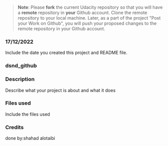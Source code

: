 >**Note**: Please **fork** the current Udacity repository so that you will have a **remote** repository in **your** Github account. Clone the remote repository to your local machine. Later, as a part of the project "Post your Work on Github", you will push your proposed changes to the remote repository in your Github account.

### 17/12/2022
Include the date you created this project and README file.


### dsnd_github 


### Description
Describe what your project is about and what it does

### Files used
Include the files used

### Credits
done by:shahad alotaibi

